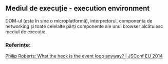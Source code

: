 ## Mediul de execuție - execution environment

DOM-ul (este în sine o microplatformă), interpretorul, componenta de networking și toate celelalte părți componente ale unui browser alcătuiesc mediul de execuție.

### Referințe:

[Philip Roberts: What the heck is the event loop anyway? | JSConf EU 2014 ](https://www.youtube.com/watch?v=8aGhZQkoFbQ "")
